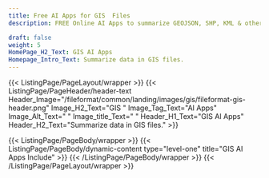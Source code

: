 ```yaml
---
title: Free AI Apps for GIS  Files
description: FREE Online AI Apps to summarize GEOJSON, SHP, KML & other GIS files.

draft: false
weight: 5
HomePage_H2_Text: GIS AI Apps
Homepage_Intro_Text: Summarize data in GIS files.
---
```


{{< ListingPage/PageLayout/wrapper >}}
{{< ListingPage/PageHeader/header-text
Header_Image="/fileformat/common/landing/images/gis/fileformat-gis-header.png"
Image_H2_Text="GIS "
Image_Tag_Text="AI Apps"
Image_Alt_Text=" "
Image_title_Text=" "
Header_H1_Text="GIS AI Apps"
Header_H2_Text="Summarize data in GIS files." >}}

{{< ListingPage/PageBody/wrapper >}}
{{< ListingPage/PageBody/dynamic-content type="level-one" title="GIS AI Apps Include" >}}
{{< /ListingPage/PageBody/wrapper >}}
{{< /ListingPage/PageLayout/wrapper >}}